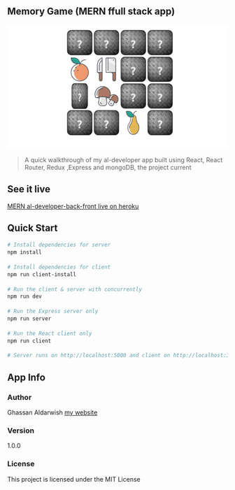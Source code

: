 ## Memory Game (MERN ffull stack app)



![Screenshot](src/assets/mem-home.gif)


> A quick walkthrough of my al-developer app built using React, React Router, Redux ,Express and mongoDB, the project current



## See it live

[MERN al-developer-back-front live on heroku](https://al-developer.herokuapp.com/)

## Quick Start

```bash
# Install dependencies for server
npm install

# Install dependencies for client
npm run client-install

# Run the client & server with concurrently
npm run dev

# Run the Express server only
npm run server

# Run the React client only
npm run client

# Server runs on http://localhost:5000 and client on http://localhost:3000
```


## App Info

### Author

Ghassan Aldarwish
[my website](http://ghassanaldarwish.de/)

### Version

1.0.0

### License

This project is licensed under the MIT License

